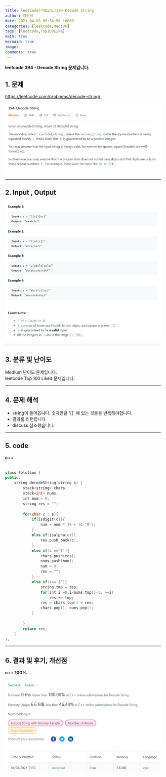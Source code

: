 ```yaml
---
title: leetcode(리트코드)394-Decode String
author: 강민석
date: 2021-04-08 05:34:50 +0800
categories: [leetcode,Medium]
tags: [leetcode,Top100Like]
math: true
mermaid: true
image: 
comments: true
---
```


**leetcode 394 - Decode String 문제입니다.**

## 1. 문제
<https://leetcode.com/problems/decode-string/>  

![](/assets/img/sample/leetcode/394/Problem.JPG)

-----  

## 2. Input , Output

![](/assets/img/sample/leetcode/394/input.JPG)  


-----  

## 3. 분류 및 난이도

Medium 난이도 문제입니다.  
leetcode Top 100 Liked 문제입니다.  


-----  

## 4. 문제 해석

- string이 들어옵니다. 숫자만큼 '[]' 에 있는 것들을 반복해야합니다.
- 결과를 리턴합니다.
- discuss 참조했습니다.


-----  

## 5. code


**c++**


```c++

class Solution {
public:
    string decodeString(string s) {
        stack<string> chars;
        stack<int> nums;
        int num = 0;
        string res = "";
        
        for(char c : s){
            if(isdigit(c)){
                num = num * 10 + (c-'0');
            }
            else if(isalpha(c)){
                res.push_back(c);
            }
            else if(c =='['){
                chars.push(res);
                nums.push(num);
                num = 0;
                res = "";
            }
            else if(c==']'){
                string tmp = res;
                for(int i =0;i<nums.top()-1; ++i)
                    res += tmp;
                res = chars.top() + res;
                chars.pop(), nums.pop();
            }

        }
        return res;
    }
};

```


-----

## 6. 결과 및 후기, 개선점


**c++ 100%**


![](/assets/img/sample/leetcode/394/result.JPG)  





